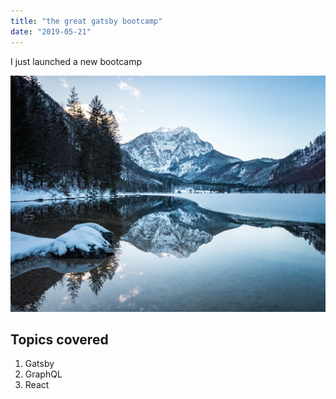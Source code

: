 ```yaml
---
title: "the great gatsby bootcamp"
date: "2019-05-21"
---
```


I just launched a new bootcamp

![Landscape](./landscape.jpg)

## Topics covered

1. Gatsby
2. GraphQL
3. React
